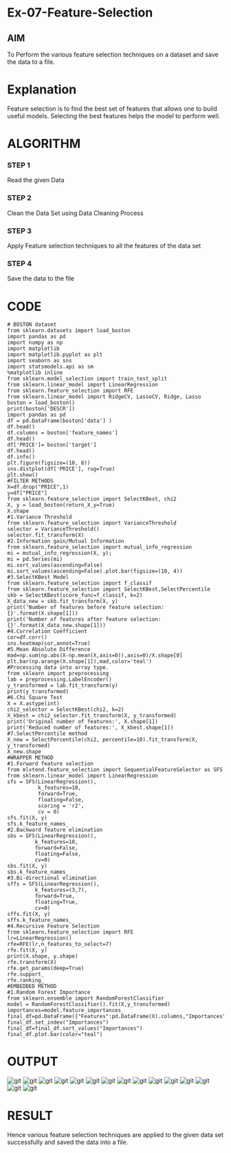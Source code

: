 # Ex-07-Feature-Selection
## AIM
To Perform the various feature selection techniques on a dataset and save the data to a file. 

# Explanation
Feature selection is to find the best set of features that allows one to build useful models.
Selecting the best features helps the model to perform well. 

# ALGORITHM
### STEP 1
Read the given Data
### STEP 2
Clean the Data Set using Data Cleaning Process
### STEP 3
Apply Feature selection techniques to all the features of the data set
### STEP 4
Save the data to the file


# CODE
```
# BOSTON dataset
from sklearn.datasets import load_boston
import pandas as pd
import numpy as np
import matplotlib
import matplotlib.pyplot as plt
import seaborn as sns
import statsmodels.api as sm
%matplotlib inline
from sklearn.model_selection import train_test_split
from sklearn.linear_model import LinearRegression
from sklearn.feature_selection import RFE
from sklearn.linear_model import RidgeCV, LassoCV, Ridge, Lasso
boston = load_boston()
print(boston['DESCR'])
import pandas as pd
df = pd.DataFrame(boston['data'] )
df.head()
df.columns = boston['feature_names']
df.head()
df['PRICE']= boston['target']
df.head()
df.info()
plt.figure(figsize=(10, 8))
sns.distplot(df['PRICE'], rug=True)
plt.show()
#FILTER METHODS
X=df.drop("PRICE",1)
y=df["PRICE"]
from sklearn.feature_selection import SelectKBest, chi2
X, y = load_boston(return_X_y=True)
X.shape
#1.Variance Threshold
from sklearn.feature_selection import VarianceThreshold
selector = VarianceThreshold()
selector.fit_transform(X)
#2.Information gain/Mutual Information
from sklearn.feature_selection import mutual_info_regression
mi = mutual_info_regression(X, y);
mi = pd.Series(mi)
mi.sort_values(ascending=False)
mi.sort_values(ascending=False).plot.bar(figsize=(10, 4))
#3.SelectKBest Model
from sklearn.feature_selection import f_classif
from sklearn.feature_selection import SelectKBest,SelectPercentile
skb = SelectKBest(score_func=f_classif, k=2) 
X_data_new = skb.fit_transform(X, y)
print('Number of features before feature selection: {}'.format(X.shape[1]))
print('Number of features after feature selection: {}'.format(X_data_new.shape[1])) 
#4.Correlation Coefficient
cor=df.corr()
sns.heatmap(cor,annot=True)
#5.Mean Absolute Difference
mad=np.sum(np.abs(X-np.mean(X,axis=0)),axis=0)/X.shape[0]
plt.bar(np.arange(X.shape[1]),mad,color='teal')
#Processing data into array type.
from sklearn import preprocessing
lab = preprocessing.LabelEncoder()
y_transformed = lab.fit_transform(y)
print(y_transformed)
#6.Chi Square Test
X = X.astype(int)
chi2_selector = SelectKBest(chi2, k=2)
X_kbest = chi2_selector.fit_transform(X, y_transformed)
print('Original number of features:', X.shape[1])
print('Reduced number of features:', X_kbest.shape[1])
#7.SelectPercentile method
X_new = SelectPercentile(chi2, percentile=10).fit_transform(X, y_transformed)
X_new.shape
#WRAPPER METHOD
#1.Forward feature selection
from mlxtend.feature_selection import SequentialFeatureSelector as SFS
from sklearn.linear_model import LinearRegression
sfs = SFS(LinearRegression(),
          k_features=10,
          forward=True,
          floating=False,
          scoring = 'r2',
          cv = 0)
sfs.fit(X, y)
sfs.k_feature_names_
#2.Backward feature elimination
sbs = SFS(LinearRegression(),
         k_features=10,
         forward=False,
         floating=False,
         cv=0)
sbs.fit(X, y)
sbs.k_feature_names_
#3.Bi-directional elimination
sffs = SFS(LinearRegression(),
         k_features=(3,7),
         forward=True,
         floating=True,
         cv=0)
sffs.fit(X, y)
sffs.k_feature_names_
#4.Recursive Feature Selection
from sklearn.feature_selection import RFE
lr=LinearRegression()
rfe=RFE(lr,n_features_to_select=7)
rfe.fit(X, y)
print(X.shape, y.shape)
rfe.transform(X)
rfe.get_params(deep=True)
rfe.support_
rfe.ranking_
#EMBEDDED METHOD
#1.Random Forest Importance
from sklearn.ensemble import RandomForestClassifier
model = RandomForestClassifier().fit(X,y_transformed)
importances=model.feature_importances_
final_df=pd.DataFrame({"Features":pd.DataFrame(X).columns,"Importances":importances})
final_df.set_index("Importances")
final_df=final_df.sort_values("Importances")
final_df.plot.bar(color="teal")
```

# OUTPUT
![git](img1.png)
![git](img2.png)
![git](img3.png)
![git](img4.png)
![git](img5.png)
![git](img6.png)
![git](img7.png)
![git](img8.png)
![git](img9.png)
![git](img10.png)
![git](img11.png)
![git](img12.png)
![git](img13.png)
![git](img14.png)
![git](img15.png)

# RESULT
Hence various feature selection techniques are applied to the given data set successfully and saved the data into a file.